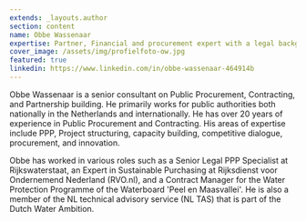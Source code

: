 ```yaml
---
extends: _layouts.author
section: content
name: Obbe Wassenaar
expertise: Partner, Financial and procurement expert with a legal background
cover_image: /assets/img/profielfoto-ow.jpg
featured: true
linkedin: https://www.linkedin.com/in/obbe-wassenaar-464914b
---
```

Obbe Wassenaar is a senior consultant on Public Procurement, Contracting, and Partnership building. He primarily works for public authorities both nationally in the Netherlands and internationally. He has over 20 years of experience in Public Procurement and Contracting. His areas of expertise include PPP, Project structuring, capacity building, competitive dialogue, procurement, and innovation.<!-- more -->

Obbe has worked in various roles such as a Senior Legal PPP Specialist at Rijkswaterstaat, an Expert in Sustainable Purchasing at Rijksdienst voor Ondernemend Nederland (RVO.nl), and a Contract Manager for the Water Protection Programme of the Waterboard 'Peel en Maasvallei'. He is also a member of the NL technical advisory service (NL TAS) that is part of the Dutch Water Ambition.